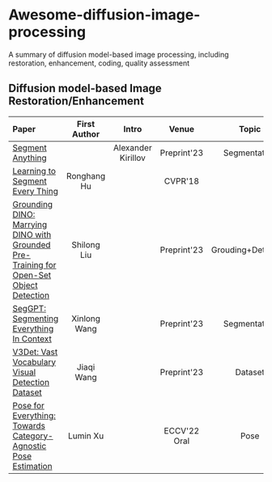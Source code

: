# Awesome-diffusion-image-processing
A summary of diffusion model-based image processing, including restoration, enhancement, coding, quality assessment


## Diffusion model-based Image Restoration/Enhancement
| Paper | First Author | Intro |  Venue | Topic | Project |
| :--- | :---: | :--: | :--: |:--: | :--: |
| [Segment Anything](https://arxiv.org/abs/2304.02643) | | Alexander Kirillov | Preprint'23 | Segmentation | |
| [Learning to Segment Every Thing](https://openaccess.thecvf.com/content_cvpr_2018/papers/Hu_Learning_to_Segment_CVPR_2018_paper.pdf) | Ronghang Hu | |CVPR'18 | |
| [Grounding DINO: Marrying DINO with Grounded Pre-Training for Open-Set Object Detection](https://arxiv.org/abs/2303.05499) | Shilong Liu | | Preprint'23 | Grouding+Detection | |
| [SegGPT: Segmenting Everything In Context](https://arxiv.org/abs/2304.03284) | Xinlong Wang| | Preprint'23 | Segmentation  | |
| [V3Det: Vast Vocabulary Visual Detection Dataset](https://arxiv.org/abs/2304.03752) | Jiaqi Wang| | Preprint'23 |Dataset | |
| [Pose for Everything: Towards Category-Agnostic Pose Estimation](https://arxiv.org/abs/2207.10387) | Lumin Xu| | ECCV'22 Oral | Pose | |
